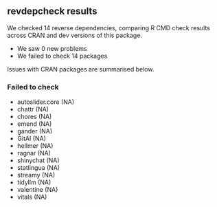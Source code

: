 ## revdepcheck results

We checked 14 reverse dependencies, comparing R CMD check results across CRAN and dev versions of this package.

 * We saw 0 new problems
 * We failed to check 14 packages

Issues with CRAN packages are summarised below.

### Failed to check

* autoslider.core (NA)
* chattr          (NA)
* chores          (NA)
* emend           (NA)
* gander          (NA)
* GitAI           (NA)
* hellmer         (NA)
* ragnar          (NA)
* shinychat       (NA)
* statlingua      (NA)
* streamy         (NA)
* tidyllm         (NA)
* valentine       (NA)
* vitals          (NA)
